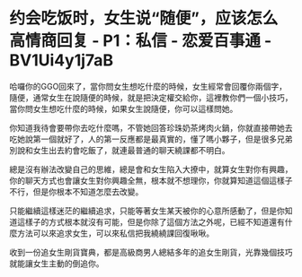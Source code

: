 # 约会吃饭时，女生说“随便”，应该怎么高情商回复 - P1：私信 - 恋爱百事通 - BV1Ui4y1j7aB

哈囉你的GGO回來了，當你問女生想吃什麼的時候，女生經常會回覆你兩個字，隨便，通常女生在說隨便的時候，就是把決定權交給你，這裡教你們一個小技巧，當你問女生想吃什麼的時候，如果女生說隨便，你可以這樣問她。

你知道我待會要帶你去吃什麼嗎，不管她回答珍珠奶茶烤肉火鍋，你就直接帶她去吃她說第一個就好了，人的第一反應都是最真實的，懂了嗎小夥子，但是很多兄弟別說和女生出去約會吃飯了，就連最普通的聊天繞課都不明白。

總是沒有辦法改變自己的思維，總是會和女生陷入大撩中，就算女生對你有興趣，你的聊天方式也會讓女生對你興趣全無，根本就不想理你，你就算知道這個這樣子不行，但是你根本不知道怎麼去改變。

只能繼續這樣迷茫的繼續追求，只能等著女生某天被你的心意所感動了，但是你知道這樣子的方式根本就沒有可能，但是你除了這個方法之外呢，已經不知道還有什麼方法可以來追求女生，可以來私信把我繞繞課回復啾啾。

收到一份追女生剛貨寶典，都是高級商男人總結多年的追女生剛貨，光靠幾個技巧就能讓女生主動的倒追你。